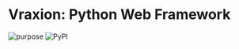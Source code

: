 # Vraxion: Python Web Framework

![purpose](https://img.shields.io/badge/purpose-learning-green.svg)
![PyPI](https://img.shields.io/pypi/v/vraxion.svg)